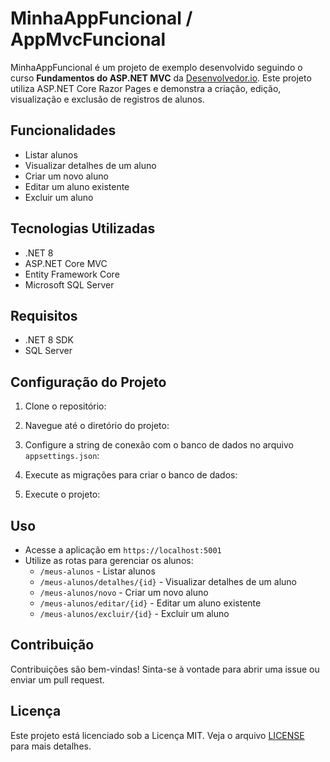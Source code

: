 # MinhaAppFuncional / AppMvcFuncional

MinhaAppFuncional é um projeto de exemplo desenvolvido seguindo o curso **Fundamentos do ASP.NET MVC** da [Desenvolvedor.io](https://desenvolvedor.io). Este projeto utiliza ASP.NET Core Razor Pages e demonstra a criação, edição, visualização e exclusão de registros de alunos.

## Funcionalidades

- Listar alunos
- Visualizar detalhes de um aluno
- Criar um novo aluno
- Editar um aluno existente
- Excluir um aluno

## Tecnologias Utilizadas

- .NET 8
- ASP.NET Core MVC
- Entity Framework Core
- Microsoft SQL Server

## Requisitos

- .NET 8 SDK
- SQL Server

## Configuração do Projeto

1. Clone o repositório:
   

2. Navegue até o diretório do projeto:

3. Configure a string de conexão com o banco de dados no arquivo `appsettings.json`:

4. Execute as migrações para criar o banco de dados:

5. Execute o projeto:

## Uso

- Acesse a aplicação em `https://localhost:5001`
- Utilize as rotas para gerenciar os alunos:
  - `/meus-alunos` - Listar alunos
  - `/meus-alunos/detalhes/{id}` - Visualizar detalhes de um aluno
  - `/meus-alunos/novo` - Criar um novo aluno
  - `/meus-alunos/editar/{id}` - Editar um aluno existente
  - `/meus-alunos/excluir/{id}` - Excluir um aluno

## Contribuição

Contribuições são bem-vindas! Sinta-se à vontade para abrir uma issue ou enviar um pull request.

## Licença

Este projeto está licenciado sob a Licença MIT. Veja o arquivo [LICENSE](LICENSE) para mais detalhes.
